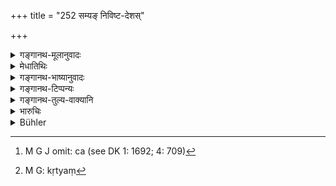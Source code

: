 +++
title = "252 सम्यङ् निविष्ट-देशस्"

+++

<details><summary>गङ्गानथ-मूलानुवादः</summary>

Having duly settled his kingdom, and having built forts according to the institutes, he shall apply his best efforts to the ‘removal of thorns.’—(252)
</details>

<details><summary>मेधातिथिः</summary>

देशनिवेशो दुर्गकरणं च[^६३४] यत् सप्तमाध्याये उक्तम्, तत् कृत्वा[^६३५] **कण्टकोद्धरणम्** । तेनापि राष्ट्ररक्षा क्रियते । **कष्टक**शब्दः पीडाहेतुसामान्यात् तस्करादिषु प्रयुक्तः ॥ ९.२५२ ॥


[^६३५]:
     M G: kṛtyaṃ


[^६३४]:
     M G J omit: ca (see DK 1: 1692; 4: 709)

_एतद् एव दर्शयति ।_
</details>

<details><summary>गङ्गानथ-भाष्यानुवादः</summary>

‘Settlement of the country’ and ‘building of forts’ as described under Discourse VII.;—having done these, the king shall remove the ‘thorns’; as this also is conducive to the ‘settlement’ of the Kingdom.

The term ‘thorn’ is applied to robbers and others who are a source of suffering to the people.—(252)
</details>

<details><summary>गङ्गानथ-टिप्पन्यः</summary>

*Cf*
[7.69]-[70].
</details>

<details><summary>गङ्गानथ-तुल्य-वाक्यानि</summary>

\[See under [7.69]-[70].\]
</details>

<details><summary>भारुचिः</summary>

अस्य प्रशंसार्थवादः फलविधिरूपः ॥ ९.२५२ ॥
</details>

<details><summary>Bühler</summary>

252	Having duly settled his country, and having built forts in accordance with the Institutes, he shall use his utmost exertions to remove (those men who are nocuous like) thorns.
</details>
